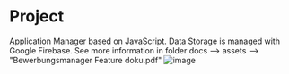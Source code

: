 # Project

Application Manager based on JavaScript. Data Storage is managed with Google Firebase. 
See more information in folder docs --> assets --> "Bewerbungsmanager Feature doku.pdf"
![image](https://user-images.githubusercontent.com/46745783/225271008-560d0057-9a10-479f-aa18-5b59b9e7aa92.png)

